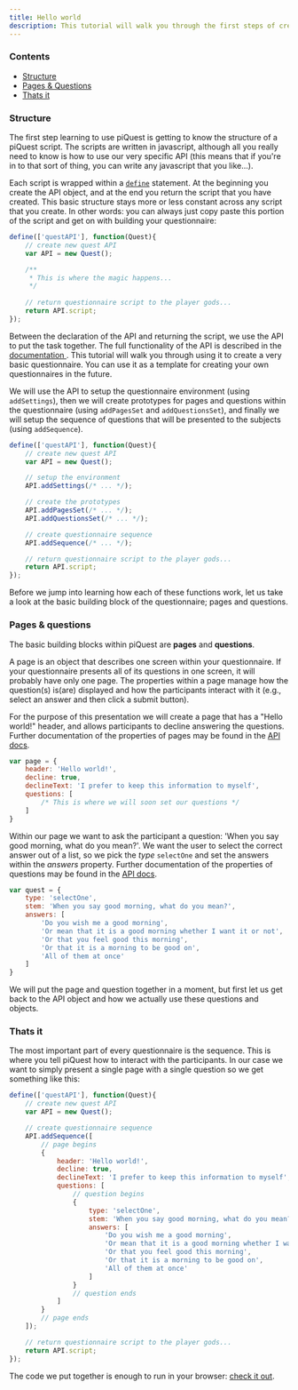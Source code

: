 ```yaml
---
title: Hello world
description: This tutorial will walk you through the first steps of creating a piQuest questionnaire. You can download or activate it from the bar on the right.
---
```


### Contents

* [Structure](#structure)
* [Pages & Questions](#pages-questions)
* [Thats it](#thats-it)

### Structure

The first step learning to use piQuest is getting to know the structure of a piQuest script. The scripts are written in javascript, although all you really need to know is how to use our very specific API (this means that if you're in to that sort of thing, you can write any javascript that you like...).

Each script is wrapped within a [`define`](http://requirejs.org/docs/whyamd.html#amd) statement. At the beginning you create the API object, and at the end you return the script that you have created. This basic structure stays more or less constant across any script that you create. In other words: you can always just copy paste this portion of the script and get on with building your questionnaire:

```js
define(['questAPI'], function(Quest){
    // create new quest API
    var API = new Quest();

    /**
     * This is where the magic happens...
     */
    
    // return questionnaire script to the player gods...
	return API.script;
});
```

Between the declaration of the API and returning the script, we use the API to put the task together. The full functionality of the API is described in the [documentation ](API.html). This tutorial will walk you through using it to create a very basic questionnaire. You can use it as a template for creating your own questionnaires in the future.

We will use the API to setup the questionnaire environment (using `addSettings`), then we will create prototypes for pages and questions within the questionnaire (using `addPagesSet` and `addQuestionsSet`), and finally we will setup the sequence of questions that will be presented to the subjects (using `addSequence`).

```js
define(['questAPI'], function(Quest){
    // create new quest API
    var API = new Quest();

    // setup the environment
    API.addSettings(/* ... */);

    // create the prototypes
    API.addPagesSet(/* ... */);
    API.addQuestionsSet(/* ... */);

    // create questionnaire sequence
    API.addSequence(/* ... */);

    // return questionnaire script to the player gods...
    return API.script;
});
```

Before we jump into learning how each of these functions work, let us take a look at the basic building block of the questionnaire; pages and questions.

### Pages & questions
The basic building blocks within piQuest are **pages** and **questions**.

A page is an object that describes one screen within your questionnaire. If your questionnaire presents all of its questions in one screen, it will probably have only one page. The properties within a page manage how the question(s) is(are) displayed and how the participants interact with it (e.g., select an answer and then click a submit button).

For the purpose of this presentation we will create a page that has a "Hello world!" header, and allows participants to decline answering the questions. Further documentation of the properties of pages may be found in the [API docs](API.html#pages).

```js
var page = {
    header: 'Hello world!',
    decline: true,
    declineText: 'I prefer to keep this information to myself',
    questions: [
        /* This is where we will soon set our questions */
    ]
}
```

Within our page we want to ask the participant a question: 'When you say good morning, what do you mean?'. We want the user to select the correct answer out of a list, so we pick the *type* `selectOne` and set the answers within the *answers* property. Further documentation of the properties of questions may be found in the [API docs](API.html#questions).

```js
var quest = {
    type: 'selectOne',
    stem: 'When you say good morning, what do you mean?',
    answers: [
        'Do you wish me a good morning',
        'Or mean that it is a good morning whether I want it or not',
        'Or that you feel good this morning',
        'Or that it is a morning to be good on',
        'All of them at once'
    ]
}
```

We will put the page and question together in a moment, but first let us get back to the API object and how we actually use these questions and objects.

### Thats it

The most important part of every questionnaire is the sequence. This is where you tell piQuest how to interact with the participants. In our case we want to simply present a single page with a single question so we get something like this:

```js
define(['questAPI'], function(Quest){
    // create new quest API
    var API = new Quest();

    // create questionnaire sequence
    API.addSequence([
        // page begins
        {
            header: 'Hello world!',
            decline: true,
            declineText: 'I prefer to keep this information to myself',
            questions: [
                // question begins
                {
                    type: 'selectOne',
                    stem: 'When you say good morning, what do you mean?',
                    answers: [
                        'Do you wish me a good morning',
                        'Or mean that it is a good morning whether I want it or not',
                        'Or that you feel good this morning',
                        'Or that it is a morning to be good on',
                        'All of them at once'
                    ]
                }
                // question ends
            ]
        }
        // page ends
    ]);

    // return questionnaire script to the player gods...
    return API.script;
});
```

The code we put together is enough to run in your browser: [check it out](scripts/helloworld.html).